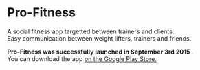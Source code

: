#  Pro-Fitness 

A social fitness app targetted between trainers and clients. <br>
Easy communication between weight lifters, trainers and friends.

<strong>Pro-Fitness was successfully launched in September 3rd 2015 </strong>. </br>You can download the app <a href= "https://play.google.com/store/apps/details?id=com.ChenBahaCareer.fitbookskeleton&hl=en"> on the Google Play Store. </a>

